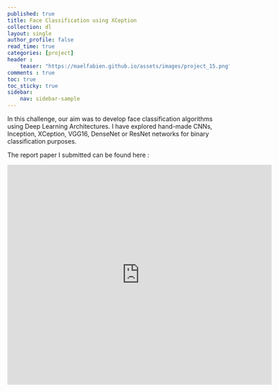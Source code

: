 ```yaml
---
published: true
title: Face Classification using XCeption
collection: dl
layout: single
author_profile: false
read_time: true
categories: [project]
header :
    teaser: "https://maelfabien.github.io/assets/images/project_15.png"
comments : true
toc: true
toc_sticky: true
sidebar:
    nav: sidebar-sample
---
```


In this challenge, our aim was to develop face classification algorithms using Deep Learning Architectures. I have explored hand-made CNNs, Inception, XCeption, VGG16, DenseNet or ResNet networks for binary classification purposes.

The report paper I submitted can be found here :

<embed src="https://maelfabien.github.io/assets/images/DataChallenge.pdf" type="application/pdf" width="600px" height="500px" />
